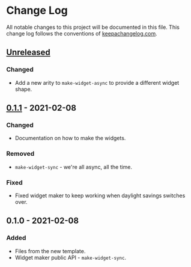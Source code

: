 # Change Log
All notable changes to this project will be documented in this file. This change log follows the conventions of [keepachangelog.com](http://keepachangelog.com/).

## [Unreleased]
### Changed
- Add a new arity to `make-widget-async` to provide a different widget shape.

## [0.1.1] - 2021-02-08
### Changed
- Documentation on how to make the widgets.

### Removed
- `make-widget-sync` - we're all async, all the time.

### Fixed
- Fixed widget maker to keep working when daylight savings switches over.

## 0.1.0 - 2021-02-08
### Added
- Files from the new template.
- Widget maker public API - `make-widget-sync`.

[Unreleased]: https://github.com/your-name/ook.core/compare/0.1.1...HEAD
[0.1.1]: https://github.com/your-name/ook.core/compare/0.1.0...0.1.1
